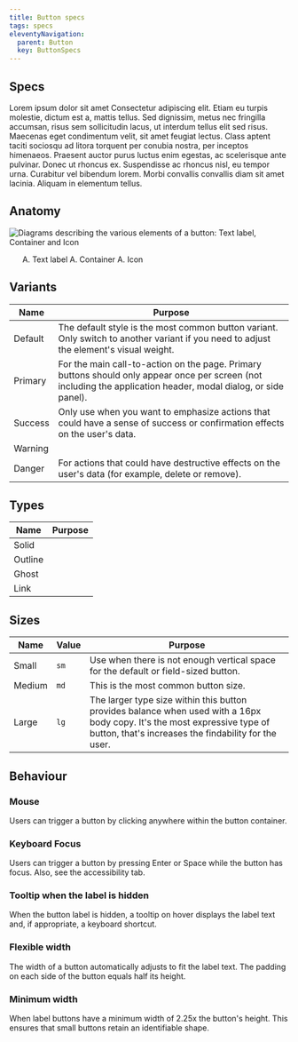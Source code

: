 ```yaml
---
title: Button specs
tags: specs
eleventyNavigation:
  parent: Button
  key: ButtonSpecs
---
```


<section>

## Specs

Lorem ipsum dolor sit amet
Consectetur adipiscing elit. Etiam eu turpis molestie, dictum est a, mattis tellus. Sed dignissim, metus nec fringilla accumsan, risus sem sollicitudin lacus, ut interdum tellus elit sed risus. Maecenas eget condimentum velit, sit amet feugiat lectus. Class aptent taciti sociosqu ad litora torquent per conubia nostra, per inceptos himenaeos. Praesent auctor purus luctus enim egestas, ac scelerisque ante pulvinar. Donec ut rhoncus ex. Suspendisse ac rhoncus nisl, eu tempor urna. Curabitur vel bibendum lorem. Morbi convallis convallis diam sit amet lacinia. Aliquam in elementum tellus.

</section>

<section>

## Anatomy
![Diagrams describing the various elements of a button: Text label, Container and Icon](/assets/images/components/button/sl-buttons-anatomy.png)

<ol>
A. Text label
A. Container
A. Icon
</ol>

</section>

<section>

## Variants

|Name |Purpose| 
|---|---|
|Default|The default style is the most common button variant. Only switch to another variant if you need to adjust the element's visual weight.|
|Primary|For the main call-to-action on the page. Primary buttons should only appear once per screen (not including the application header, modal dialog, or side panel).|
|Success|Only use when you want to emphasize actions that could have a sense of success or confirmation effects on the user's data. |
|Warning|   |
|Danger|For actions that could have destructive effects on the user's data (for example, delete or remove).|

</section>

<section>

## Types

|Name |Purpose| 
|---|---|
|Solid|   |
|Outline|   |
|Ghost|   |
|Link|   |
  
</section>

<section>

## Sizes

|Name |Value|Purpose| 
|---|---|---|
|Small|`sm`|Use when there is not enough vertical space for the default or field-sized button.|
|Medium|`md`|This is the most common button size.|
|Large|`lg`|The larger type size within this button provides balance when used with a 16px body copy. It's the most expressive type of button, that's increases the findability for the user.|
  
</section>

<section>

## Behaviour

### Mouse
Users can trigger a button by clicking anywhere within the button container.

### Keyboard Focus
Users can trigger a button by pressing Enter or Space while the button has focus. Also, see the accessibility tab.

### Tooltip when the label is hidden
When the button label is hidden, a tooltip on hover displays the label text and, if appropriate, a keyboard shortcut.

### Flexible width
The width of a button automatically adjusts to fit the label text. The padding on each side of the button equals half its height.

### Minimum width
When label buttons have a minimum width of 2.25x the button's height. This ensures that small buttons retain an identifiable shape.

</section>
